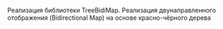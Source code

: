 Реализация библиотеки TreeBidiMap.
Реализация двунаправленного отображения (Bidirectional Map) на основе красно-чёрного дерева